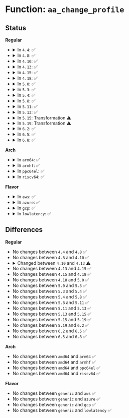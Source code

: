 # Function: <code>aa_change_profile</code>

## Status
<b>Regular</b>
<ul>
<li>
<details>
<summary>In <code>4.4</code>: ✅</summary>

```c
int aa_change_profile(const char *fqname, bool onexec, bool permtest, bool stack);
```

**Collision:** Unique Global

**Inline:** No

**Transformation:** False

**Instances:**

```
In security/apparmor/domain.c (ffffffff8137df90)
Location: security/apparmor/domain.c:1090
Inline: False
Direct callers:
  - security/apparmor/lsm.c:apparmor_setprocattr
  - security/apparmor/lsm.c:apparmor_setprocattr
  - security/apparmor/lsm.c:apparmor_setprocattr
  - security/apparmor/lsm.c:apparmor_setprocattr
  - security/apparmor/lsm.c:apparmor_setprocattr
```
**Symbols:**

```
ffffffff8137df90-ffffffff8137ef26: aa_change_profile (STB_GLOBAL)
```
</details>
</li>
<li>
<details>
<summary>In <code>4.8</code>: ✅</summary>

```c
int aa_change_profile(const char *fqname, bool onexec, bool permtest, bool stack);
```

**Collision:** Unique Global

**Inline:** No

**Transformation:** False

**Instances:**

```
In security/apparmor/domain.c (ffffffff813b76e0)
Location: security/apparmor/domain.c:1125
Inline: False
Direct callers:
  - security/apparmor/lsm.c:apparmor_setprocattr
  - security/apparmor/lsm.c:apparmor_setprocattr
  - security/apparmor/lsm.c:apparmor_setprocattr
```
**Symbols:**

```
ffffffff813b76e0-ffffffff813b8669: aa_change_profile (STB_GLOBAL)
```
</details>
</li>
<li>
<details>
<summary>In <code>4.10</code>: ✅</summary>

```c
int aa_change_profile(const char *fqname, bool onexec, bool permtest, bool stack);
```

**Collision:** Unique Global

**Inline:** No

**Transformation:** False

**Instances:**

```
In security/apparmor/domain.c (ffffffff813ce9e0)
Location: security/apparmor/domain.c:1165
Inline: False
Direct callers:
  - security/apparmor/lsm.c:apparmor_setprocattr
  - security/apparmor/lsm.c:apparmor_setprocattr
  - security/apparmor/lsm.c:apparmor_setprocattr
```
**Symbols:**

```
ffffffff813ce9e0-ffffffff813cfa0b: aa_change_profile (STB_GLOBAL)
```
</details>
</li>
<li>
<details>
<summary>In <code>4.13</code>: ✅</summary>

```c
int aa_change_profile(const char *fqname, int flags);
```

**Collision:** Unique Global

**Inline:** No

**Transformation:** False

**Instances:**

```
In security/apparmor/domain.c (ffffffff813e2960)
Location: security/apparmor/domain.c:1171
Inline: False
Direct callers:
  - security/apparmor/lsm.c:apparmor_setprocattr
  - security/apparmor/lsm.c:apparmor_setprocattr
  - security/apparmor/lsm.c:apparmor_setprocattr
  - security/apparmor/lsm.c:apparmor_setprocattr
  - security/apparmor/lsm.c:apparmor_setprocattr
```
**Symbols:**

```
ffffffff813e2960-ffffffff813e3520: aa_change_profile (STB_GLOBAL)
```
</details>
</li>
<li>
<details>
<summary>In <code>4.15</code>: ✅</summary>

```c
int aa_change_profile(const char *fqname, int flags);
```

**Collision:** Unique Global

**Inline:** No

**Transformation:** False

**Instances:**

```
In security/apparmor/domain.c (ffffffff81409720)
Location: security/apparmor/domain.c:1187
Inline: False
Direct callers:
  - security/apparmor/lsm.c:apparmor_setprocattr
  - security/apparmor/lsm.c:apparmor_setprocattr
  - security/apparmor/lsm.c:apparmor_setprocattr
  - security/apparmor/lsm.c:apparmor_setprocattr
  - security/apparmor/lsm.c:apparmor_setprocattr
```
**Symbols:**

```
ffffffff81409720-ffffffff8140a364: aa_change_profile (STB_GLOBAL)
```
</details>
</li>
<li>
<details>
<summary>In <code>4.18</code>: ✅</summary>

```c
int aa_change_profile(const char *fqname, int flags);
```

**Collision:** Unique Global

**Inline:** No

**Transformation:** False

**Instances:**

```
In security/apparmor/domain.c (ffffffff8143ade0)
Location: security/apparmor/domain.c:1311
Inline: False
Direct callers:
  - security/apparmor/lsm.c:apparmor_setprocattr
  - security/apparmor/lsm.c:apparmor_setprocattr
  - security/apparmor/lsm.c:apparmor_setprocattr
  - security/apparmor/lsm.c:apparmor_setprocattr
  - security/apparmor/lsm.c:apparmor_setprocattr
```
**Symbols:**

```
ffffffff8143ade0-ffffffff8143bb59: aa_change_profile (STB_GLOBAL)
```
</details>
</li>
<li>
<details>
<summary>In <code>5.0</code>: ✅</summary>

```c
int aa_change_profile(const char *fqname, int flags);
```

**Collision:** Unique Global

**Inline:** No

**Transformation:** False

**Instances:**

```
In security/apparmor/domain.c (ffffffff81457c10)
Location: security/apparmor/domain.c:1311
Inline: False
Direct callers:
  - security/apparmor/lsm.c:apparmor_setprocattr
  - security/apparmor/lsm.c:apparmor_setprocattr
  - security/apparmor/lsm.c:apparmor_setprocattr
  - security/apparmor/lsm.c:apparmor_setprocattr
  - security/apparmor/lsm.c:apparmor_setprocattr
```
**Symbols:**

```
ffffffff81457c10-ffffffff814589c3: aa_change_profile (STB_GLOBAL)
```
</details>
</li>
<li>
<details>
<summary>In <code>5.3</code>: ✅</summary>

```c
int aa_change_profile(const char *fqname, int flags);
```

**Collision:** Unique Global

**Inline:** No

**Transformation:** False

**Instances:**

```
In security/apparmor/domain.c (ffffffff814853c0)
Location: security/apparmor/domain.c:1307
Inline: False
Direct callers:
  - security/apparmor/lsm.c:apparmor_setprocattr
  - security/apparmor/lsm.c:apparmor_setprocattr
  - security/apparmor/lsm.c:apparmor_setprocattr
  - security/apparmor/lsm.c:apparmor_setprocattr
  - security/apparmor/lsm.c:apparmor_setprocattr
```
**Symbols:**

```
ffffffff814853c0-ffffffff81486156: aa_change_profile (STB_GLOBAL)
```
</details>
</li>
<li>
<details>
<summary>In <code>5.4</code>: ✅</summary>

```c
int aa_change_profile(const char *fqname, int flags);
```

**Collision:** Unique Global

**Inline:** No

**Transformation:** False

**Instances:**

```
In security/apparmor/domain.c (ffffffff8149f2e0)
Location: security/apparmor/domain.c:1311
Inline: False
Direct callers:
  - security/apparmor/lsm.c:apparmor_setprocattr
  - security/apparmor/lsm.c:apparmor_setprocattr
  - security/apparmor/lsm.c:apparmor_setprocattr
  - security/apparmor/lsm.c:apparmor_setprocattr
  - security/apparmor/lsm.c:apparmor_setprocattr
```
**Symbols:**

```
ffffffff8149f2e0-ffffffff814a0001: aa_change_profile (STB_GLOBAL)
```
</details>
</li>
<li>
<details>
<summary>In <code>5.8</code>: ✅</summary>

```c
int aa_change_profile(const char *fqname, int flags);
```

**Collision:** Unique Global

**Inline:** No

**Transformation:** False

**Instances:**

```
In security/apparmor/domain.c (ffffffff814f8950)
Location: security/apparmor/domain.c:1291
Inline: False
Direct callers:
  - security/apparmor/lsm.c:apparmor_setprocattr
  - security/apparmor/lsm.c:apparmor_setprocattr
  - security/apparmor/lsm.c:apparmor_setprocattr
  - security/apparmor/lsm.c:apparmor_setprocattr
  - security/apparmor/lsm.c:apparmor_setprocattr
```
**Symbols:**

```
ffffffff814f8950-ffffffff814f99cf: aa_change_profile (STB_GLOBAL)
```
</details>
</li>
<li>
<details>
<summary>In <code>5.11</code>: ✅</summary>

```c
int aa_change_profile(const char *fqname, int flags);
```

**Collision:** Unique Global

**Inline:** No

**Transformation:** False

**Instances:**

```
In security/apparmor/domain.c (ffffffff81515a90)
Location: security/apparmor/domain.c:1291
Inline: False
Direct callers:
  - security/apparmor/lsm.c:apparmor_setprocattr
  - security/apparmor/lsm.c:apparmor_setprocattr
  - security/apparmor/lsm.c:apparmor_setprocattr
  - security/apparmor/lsm.c:apparmor_setprocattr
  - security/apparmor/lsm.c:apparmor_setprocattr
```
**Symbols:**

```
ffffffff81515a90-ffffffff81516b14: aa_change_profile (STB_GLOBAL)
```
</details>
</li>
<li>
<details>
<summary>In <code>5.13</code>: ✅</summary>

```c
int aa_change_profile(const char *fqname, int flags);
```

**Collision:** Unique Global

**Inline:** No

**Transformation:** False

**Instances:**

```
In security/apparmor/domain.c (ffffffff8151c410)
Location: security/apparmor/domain.c:1294
Inline: False
Direct callers:
  - security/apparmor/lsm.c:apparmor_setprocattr
  - security/apparmor/lsm.c:apparmor_setprocattr
  - security/apparmor/lsm.c:apparmor_setprocattr
  - security/apparmor/lsm.c:apparmor_setprocattr
  - security/apparmor/lsm.c:apparmor_setprocattr
```
**Symbols:**

```
ffffffff8151c410-ffffffff8151d485: aa_change_profile (STB_GLOBAL)
```
</details>
</li>
<li>
<details>
<summary>In <code>5.15</code>: Transformation ⚠️</summary>

```c
int aa_change_profile(const char *fqname, int flags);
```

**Collision:** Unique Global

**Inline:** No

**Transformation:** True

**Instances:**

```
In security/apparmor/domain.c (0)
Location: security/apparmor/domain.c:1294
Inline: False
Direct callers:
  - security/apparmor/lsm.c:apparmor_setprocattr
  - security/apparmor/lsm.c:apparmor_setprocattr
  - security/apparmor/lsm.c:apparmor_setprocattr
  - security/apparmor/lsm.c:apparmor_setprocattr
  - security/apparmor/lsm.c:apparmor_setprocattr
```
**Symbols:**

```
ffffffff81cd6491-ffffffff81cd64cd: aa_change_profile.cold (STB_LOCAL)
ffffffff8157a4e0-ffffffff8157b577: aa_change_profile (STB_GLOBAL)
```
</details>
</li>
<li>
<details>
<summary>In <code>5.19</code>: Transformation ⚠️</summary>

```c
int aa_change_profile(const char *fqname, int flags);
```

**Collision:** Unique Global

**Inline:** No

**Transformation:** True

**Instances:**

```
In security/apparmor/domain.c (0)
Location: security/apparmor/domain.c:1299
Inline: False
Direct callers:
  - security/apparmor/lsm.c:apparmor_setprocattr
  - security/apparmor/lsm.c:apparmor_setprocattr
  - security/apparmor/lsm.c:apparmor_setprocattr
  - security/apparmor/lsm.c:apparmor_setprocattr
  - security/apparmor/lsm.c:apparmor_setprocattr
```
**Symbols:**

```
ffffffff81e89296-ffffffff81e892e2: aa_change_profile.cold (STB_LOCAL)
ffffffff81618610-ffffffff816198f6: aa_change_profile (STB_GLOBAL)
```
</details>
</li>
<li>
<details>
<summary>In <code>6.2</code>: ✅</summary>

```c
int aa_change_profile(const char *fqname, int flags);
```

**Collision:** Unique Global

**Inline:** No

**Transformation:** False

**Instances:**

```
In security/apparmor/domain.c (ffffffff816cb530)
Location: security/apparmor/domain.c:1327
Inline: False
Direct callers:
  - security/apparmor/lsm.c:apparmor_setprocattr
  - security/apparmor/lsm.c:apparmor_setprocattr
  - security/apparmor/lsm.c:apparmor_setprocattr
  - security/apparmor/lsm.c:apparmor_setprocattr
  - security/apparmor/lsm.c:apparmor_setprocattr
```
**Symbols:**

```
ffffffff816cb530-ffffffff816cc80a: aa_change_profile (STB_GLOBAL)
```
</details>
</li>
<li>
<details>
<summary>In <code>6.5</code>: ✅</summary>

```c
int aa_change_profile(const char *fqname, int flags);
```

**Collision:** Unique Global

**Inline:** No

**Transformation:** False

**Instances:**

```
In security/apparmor/domain.c (ffffffff81704030)
Location: security/apparmor/domain.c:1327
Inline: False
Direct callers:
  - security/apparmor/lsm.c:apparmor_setprocattr
  - security/apparmor/lsm.c:apparmor_setprocattr
  - security/apparmor/lsm.c:apparmor_setprocattr
  - security/apparmor/lsm.c:apparmor_setprocattr
  - security/apparmor/lsm.c:apparmor_setprocattr
```
**Symbols:**

```
ffffffff81704030-ffffffff817052bf: aa_change_profile (STB_GLOBAL)
```
</details>
</li>
<li>
<details>
<summary>In <code>6.8</code>: ✅</summary>

```c
int aa_change_profile(const char *fqname, int flags);
```

**Collision:** Unique Global

**Inline:** No

**Transformation:** False

**Instances:**

```
In security/apparmor/domain.c (ffffffff817418e0)
Location: security/apparmor/domain.c:1358
Inline: False
Direct callers:
  - security/apparmor/lsm.c:do_setattr
  - security/apparmor/lsm.c:do_setattr
  - security/apparmor/lsm.c:do_setattr
  - security/apparmor/lsm.c:do_setattr
  - security/apparmor/lsm.c:do_setattr
```
**Symbols:**

```
ffffffff817418e0-ffffffff81742bbc: aa_change_profile (STB_GLOBAL)
```
</details>
</li>
</ul>
<b>Arch</b>
<ul>
<li>
<details>
<summary>In <code>arm64</code>: ✅</summary>

```c
int aa_change_profile(const char *fqname, int flags);
```

**Collision:** Unique Global

**Inline:** No

**Transformation:** False

**Instances:**

```
In security/apparmor/domain.c (ffff800010595110)
Location: security/apparmor/domain.c:1311
Inline: False
Direct callers:
  - security/apparmor/lsm.c:apparmor_setprocattr
  - security/apparmor/lsm.c:apparmor_setprocattr
  - security/apparmor/lsm.c:apparmor_setprocattr
  - security/apparmor/lsm.c:apparmor_setprocattr
  - security/apparmor/lsm.c:apparmor_setprocattr
```
**Symbols:**

```
ffff800010595110-ffff800010595ce4: aa_change_profile (STB_GLOBAL)
```
</details>
</li>
<li>
<details>
<summary>In <code>armhf</code>: ✅</summary>

```c
int aa_change_profile(const char *fqname, int flags);
```

**Collision:** Unique Global

**Inline:** No

**Transformation:** False

**Instances:**

```
In security/apparmor/domain.c (c0746130)
Location: security/apparmor/domain.c:1311
Inline: False
Direct callers:
  - security/apparmor/lsm.c:apparmor_setprocattr
  - security/apparmor/lsm.c:apparmor_setprocattr
  - security/apparmor/lsm.c:apparmor_setprocattr
  - security/apparmor/lsm.c:apparmor_setprocattr
  - security/apparmor/lsm.c:apparmor_setprocattr
```
**Symbols:**

```
c0746130-c0746e58: aa_change_profile (STB_GLOBAL)
```
</details>
</li>
<li>
<details>
<summary>In <code>ppc64el</code>: ✅</summary>

```c
int aa_change_profile(const char *fqname, int flags);
```

**Collision:** Unique Global

**Inline:** No

**Transformation:** False

**Instances:**

```
In security/apparmor/domain.c (c00000000070a480)
Location: security/apparmor/domain.c:1311
Inline: False
Direct callers:
  - security/apparmor/lsm.c:apparmor_setprocattr
  - security/apparmor/lsm.c:apparmor_setprocattr
  - security/apparmor/lsm.c:apparmor_setprocattr
  - security/apparmor/lsm.c:apparmor_setprocattr
  - security/apparmor/lsm.c:apparmor_setprocattr
```
**Symbols:**

```
c00000000070a480-c00000000070b444: aa_change_profile (STB_GLOBAL)
```
</details>
</li>
<li>
<details>
<summary>In <code>riscv64</code>: ✅</summary>

```c
int aa_change_profile(const char *fqname, int flags);
```

**Collision:** Unique Global

**Inline:** No

**Transformation:** False

**Instances:**

```
In security/apparmor/domain.c (ffffffe0003e21c8)
Location: security/apparmor/domain.c:1311
Inline: False
Direct callers:
  - security/apparmor/lsm.c:apparmor_setprocattr
  - security/apparmor/lsm.c:apparmor_setprocattr
  - security/apparmor/lsm.c:apparmor_setprocattr
  - security/apparmor/lsm.c:apparmor_setprocattr
  - security/apparmor/lsm.c:apparmor_setprocattr
```
**Symbols:**

```
ffffffe0003e21c8-ffffffe0003e2b68: aa_change_profile (STB_GLOBAL)
```
</details>
</li>
</ul>
<b>Flavor</b>
<ul>
<li>
<details>
<summary>In <code>aws</code>: ✅</summary>

```c
int aa_change_profile(const char *fqname, int flags);
```

**Collision:** Unique Global

**Inline:** No

**Transformation:** False

**Instances:**

```
In security/apparmor/domain.c (ffffffff814978c0)
Location: security/apparmor/domain.c:1311
Inline: False
Direct callers:
  - security/apparmor/lsm.c:apparmor_setprocattr
  - security/apparmor/lsm.c:apparmor_setprocattr
  - security/apparmor/lsm.c:apparmor_setprocattr
  - security/apparmor/lsm.c:apparmor_setprocattr
  - security/apparmor/lsm.c:apparmor_setprocattr
```
**Symbols:**

```
ffffffff814978c0-ffffffff814985e1: aa_change_profile (STB_GLOBAL)
```
</details>
</li>
<li>
<details>
<summary>In <code>azure</code>: ✅</summary>

```c
int aa_change_profile(const char *fqname, int flags);
```

**Collision:** Unique Global

**Inline:** No

**Transformation:** False

**Instances:**

```
In security/apparmor/domain.c (ffffffff814882e0)
Location: security/apparmor/domain.c:1311
Inline: False
Direct callers:
  - security/apparmor/lsm.c:apparmor_setprocattr
  - security/apparmor/lsm.c:apparmor_setprocattr
  - security/apparmor/lsm.c:apparmor_setprocattr
  - security/apparmor/lsm.c:apparmor_setprocattr
  - security/apparmor/lsm.c:apparmor_setprocattr
```
**Symbols:**

```
ffffffff814882e0-ffffffff81489001: aa_change_profile (STB_GLOBAL)
```
</details>
</li>
<li>
<details>
<summary>In <code>gcp</code>: ✅</summary>

```c
int aa_change_profile(const char *fqname, int flags);
```

**Collision:** Unique Global

**Inline:** No

**Transformation:** False

**Instances:**

```
In security/apparmor/domain.c (ffffffff81493960)
Location: security/apparmor/domain.c:1311
Inline: False
Direct callers:
  - security/apparmor/lsm.c:apparmor_setprocattr
  - security/apparmor/lsm.c:apparmor_setprocattr
  - security/apparmor/lsm.c:apparmor_setprocattr
  - security/apparmor/lsm.c:apparmor_setprocattr
  - security/apparmor/lsm.c:apparmor_setprocattr
```
**Symbols:**

```
ffffffff81493960-ffffffff81494681: aa_change_profile (STB_GLOBAL)
```
</details>
</li>
<li>
<details>
<summary>In <code>lowlatency</code>: ✅</summary>

```c
int aa_change_profile(const char *fqname, int flags);
```

**Collision:** Unique Global

**Inline:** No

**Transformation:** False

**Instances:**

```
In security/apparmor/domain.c (ffffffff814ab980)
Location: security/apparmor/domain.c:1311
Inline: False
Direct callers:
  - security/apparmor/lsm.c:apparmor_setprocattr
  - security/apparmor/lsm.c:apparmor_setprocattr
  - security/apparmor/lsm.c:apparmor_setprocattr
  - security/apparmor/lsm.c:apparmor_setprocattr
  - security/apparmor/lsm.c:apparmor_setprocattr
```
**Symbols:**

```
ffffffff814ab980-ffffffff814ac6ad: aa_change_profile (STB_GLOBAL)
```
</details>
</li>
</ul>

## Differences
<b>Regular</b>
<ul>
<li>
No changes between <code>4.4</code> and <code>4.8</code> ✅
</li>
<li>
No changes between <code>4.8</code> and <code>4.10</code> ✅
</li>
<li>
<details>
<summary>Changed between <code>4.10</code> and <code>4.13</code> ⚠️</summary>
<ul>
<li>
<b>Param added. </b>
<code>int flags</code>
</li>
<li>
<b>Param removed. </b>
<code>bool onexec</code>
</li>
<li>
<b>Param removed. </b>
<code>bool permtest</code>
</li>
<li>
<b>Param removed. </b>
<code>bool stack</code>
</li>
</ul>
</details>
</li>
<li>
No changes between <code>4.13</code> and <code>4.15</code> ✅
</li>
<li>
No changes between <code>4.15</code> and <code>4.18</code> ✅
</li>
<li>
No changes between <code>4.18</code> and <code>5.0</code> ✅
</li>
<li>
No changes between <code>5.0</code> and <code>5.3</code> ✅
</li>
<li>
No changes between <code>5.3</code> and <code>5.4</code> ✅
</li>
<li>
No changes between <code>5.4</code> and <code>5.8</code> ✅
</li>
<li>
No changes between <code>5.8</code> and <code>5.11</code> ✅
</li>
<li>
No changes between <code>5.11</code> and <code>5.13</code> ✅
</li>
<li>
No changes between <code>5.13</code> and <code>5.15</code> ✅
</li>
<li>
No changes between <code>5.15</code> and <code>5.19</code> ✅
</li>
<li>
No changes between <code>5.19</code> and <code>6.2</code> ✅
</li>
<li>
No changes between <code>6.2</code> and <code>6.5</code> ✅
</li>
<li>
No changes between <code>6.5</code> and <code>6.8</code> ✅
</li>
</ul>
<b>Arch</b>
<ul>
<li>
No changes between <code>amd64</code> and <code>arm64</code> ✅
</li>
<li>
No changes between <code>amd64</code> and <code>armhf</code> ✅
</li>
<li>
No changes between <code>amd64</code> and <code>ppc64el</code> ✅
</li>
<li>
No changes between <code>amd64</code> and <code>riscv64</code> ✅
</li>
</ul>
<b>Flavor</b>
<ul>
<li>
No changes between <code>generic</code> and <code>aws</code> ✅
</li>
<li>
No changes between <code>generic</code> and <code>azure</code> ✅
</li>
<li>
No changes between <code>generic</code> and <code>gcp</code> ✅
</li>
<li>
No changes between <code>generic</code> and <code>lowlatency</code> ✅
</li>
</ul>
